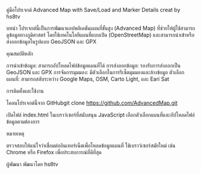 คู่มือโปรเจกต์ 
Advanced Map with Save/Load and Marker Details creat by hs8tv

บทนำ
โปรเจกต์นี้เป็นการพัฒนาแอปพลิเคชันแผนที่ขั้นสูง (Advanced Map) ที่ช่วยให้ผู้ใช้สามารถดูข้อมูลทางภูมิศาสตร์ โดยใช้เทคโนโลยีแผนที่แบบเปิด (OpenStreetMap) และสามารถนำเข้าหรือส่งออกข้อมูลในรูปแบบ GeoJSON และ GPX

คุณสมบัติหลัก

การนำเข้าข้อมูล: สามารถอัปโหลดไฟล์ข้อมูลแผนที่ได้
การส่งออกข้อมูล: รองรับการส่งออกเป็น GeoJSON และ GPX
การจัดการมุมมอง: มีตัวเลือกในการรีเซ็ตมุมมองและล้างข้อมูล
ตัวเลือกแผนที่: สามารถสลับระหว่าง Google Maps, OSM, Carto Light, และ Eari Sat

การติดตั้งและใช้งาน

โคลนโปรเจกต์นี้จาก GitHubgit clone https://github.com/AdvancedMap.git


เปิดไฟล์ index.html ในเบราว์เซอร์ที่สนับสนุน JavaScript
เลือกตัวเลือกแผนที่และอัปโหลดไฟล์ข้อมูลตามต้องการ

หมายเหตุ

ตรวจสอบให้แน่ใจว่าเชื่อมต่ออินเทอร์เน็ตเพื่อโหลดข้อมูลแผนที่
ใช้เบราว์เซอร์สมัยใหม่ เช่น Chrome หรือ Firefox เพื่อประสบการณ์ที่ดีที่สุด

ผู้พัฒนา
พัฒนาโดย hs8tv 

